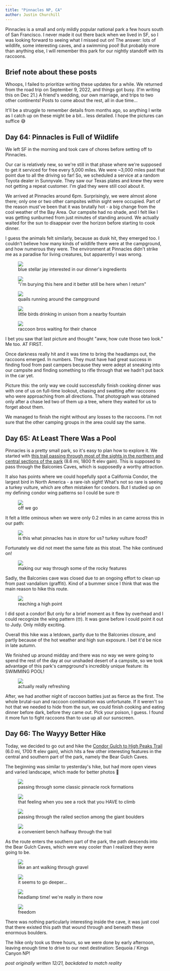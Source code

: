 ```yaml
---
title: "Pinnacles NP, CA"
author: Justin Churchill
---
```

Pinnacles is a small and only mildly popular national park a few hours south of San Francisco. I never made it out there back when we lived in SF, so I was looking forward to seeing what I missed out on! The answer: lots of wildlife, some interesting caves, and a swimming pool! But probably more than anything else, I will remember this park for our nightly standoff with its raccoons.

## Brief note about these posts

Whoops, I failed to prioritize writing these updates for a while. We returned from the road trip on September 9, 2022, and things got busy. (I'm writing this on Dec 21.) A friend's wedding, our own marriage, and trips to two other continents! Posts to come about the rest, all in due time...

It'll be a struggle to remember details from months ago, so anything I write as I catch up on these might be a bit... less detailed. I hope the pictures can suffice 😅

## Day 64: Pinnacles is Full of Wildlife
<!-- 8/23 -->

We left SF in the morning and took care of chores before setting off to Pinnacles.

Our car is relatively new, so we're still in that phase where we're supposed to get it serviced for free every 5,000 miles. We were ~3,000 miles past that point due to all the driving so far! So, we scheduled a service at a random Toyota dealer in Sunnyvale. They saw our Texas plates and knew they were not getting a repeat customer. I'm glad they were still cool about it.

We arrived at Pinnacles around 6pm. Surprisingly, we were almost alone there; only one or two other campsites within sight were occupied. Part of the reason must've been that it was brutally hot - a big change from the cool weather of the Bay Area. Our campsite had no shade, and I felt like I was getting sunburned from just minutes of standing around. We actually waited for the sun to disappear over the horizon before starting to cook dinner.

I guess the animals felt similarly, because as dusk hit, they emerged too. I couldn't believe how many kinds of wildlife there were at the campground, and how numerous they were. The environment at Pinnacles didn't strike me as a paradise for living creatures, but apparently I was wrong.

<!-- blue stellar jay on bench -->
<figure>
    <img src="https://lh3.googleusercontent.com/pw/AL9nZEVaudgmm3kpcGbw5PCYBWZGbKTJFUkM7nByaTxyKsSo3zF2xhSfQDD2_-qGM8P60OutmBJl88S-tssF5oBwXG0rzmT9EGa-so3-oU3tXe46ti59PSuJ_j46_HHA8PbM2WOWUzPd2KID4obDJDKAQf8w3w=w1900-h1424-no?authuser=0">
    <figcaption>blue stellar jay interested in our dinner's ingredients</figcaption>
</figure>

<!-- squirrel close-up with nut in hands -->
<figure>
    <img src="https://lh3.googleusercontent.com/pw/AL9nZEW9asY-H0BSMxZ8AuRfGVUlpfxzNfIxRMyqG2JuplfDAK-my1nSdL32h5N2Mj4yRQsOr_JOy_kql9S7ofoZlpHmebrpmJigaPBMBTHdPfTTgGhLixXCW0COj_obyFcKoHlkJ6Ayp6nNyaLdCsHKT64fjQ=w1900-h1424-no?authuser=0">
    <figcaption>"i'm burying this here and it better still be here when I return"</figcaption>
</figure>

<!-- two quails running around -->
<figure>
    <img src="https://lh3.googleusercontent.com/pw/AL9nZEVv0p7pML49XGsTDH0I1p8BO2RXBsux_NCut_VHa62810QJGrtZShNdZzSwl6RjkSOcPkPTiFKDQLp8KloCKmZ3IRQ_spVT5oqvMD2S_EVwughOc7gcxf6_uxzAWqMBFuWt0Nd6iLrgKme7OfCRARC4jg=w1900-h1424-no?authuser=0">
    <figcaption>quails running around the campground</figcaption>
</figure>

<!-- birds drinking water from a fountain -->
<figure>
    <img src="https://lh3.googleusercontent.com/pw/AL9nZEWAD2ZMbS-QJJ-MLf7tR6dcC99yTn2gQQp3shmljCvHUUkrnSObHyc2mPST8f8lc5VaKwoBxXBUdVsWOtbhj9ufRdxhMUWaK9i8SeCDJSmAHIXlj6G7vGxlqag13yNErCtjKNBDh3KZNkzSQdaERqN5MQ=w2080-h1424-no?authuser=0">
    <figcaption>little birds drinking in unison from a nearby fountain</figcaption>
</figure>

<!-- raccoons peering from the tree -->
<figure>
    <img src="https://lh3.googleusercontent.com/pw/AL9nZEU2M7PatdDGjBTaV7bxbfDmaUsYn5HuhbmLS1e4oc2nt6lLKcV8ai85kE2peMTYMTEX8NQ7hr4VMi8GpKRO2Qpa0EOymLHlqQ9bOAqWZEv3I-jM7Dk9shx_1UIcOc7b7RN0c0VD1Wm5NH9v1NVMwx6aww=w1068-h1424-no?authuser=0">
    <figcaption>raccoon bros waiting for their chance</figcaption>
</figure>

I bet you saw that last picture and thought "aww, how cute those two look." Me too. AT FIRST.

Once darkness really hit and it was time to bring the headlamps out, the raccoons emerged. In numbers. They must have had great success in finding food from past campers because they were adept at sneaking into our campsite and finding something to rifle through that we hadn't put back in the car yet.

Picture this: the only way we could successfully finish cooking dinner was with one of us on full-time lookout, chasing and swatting after raccoons who were approaching from all directions. That photograph was obtained only after a chase led two of them up a tree, where they waited for us to forget about them.

We managed to finish the night without any losses to the raccoons. I'm not sure that the other camping groups in the area could say the same.

## Day 65: At Least There Was a Pool
<!-- 8/24 -->

Pinnacles is a pretty small park, so it's easy to plan how to explore it. We started with [this trail passing through most of the sights in the northern and central sections of the park](https://www.alltrails.com/explore/trail/us/california/old-pinnacles-balconies-juniper-canyon-high-peaks-and-bench-loop) (8.6 mi, 1800 ft elev gain). This is supposed to pass through the Balconies Caves, which is supposedly a worthy attraction.

It also has points where we could hopefully spot a California Condor, the largest bird in North America - a rare-ish sight! What's not so rare is seeing a turkey vulture, which are often mistaken for condors. But I studied up on my defining condor wing patterns so I could be sure 🤓

<!-- judy on trail, beginning hike -->
<figure>
    <img src="https://lh3.googleusercontent.com/pw/AL9nZEUmGCNdZSKTGyf_pBIlerH5pbyMxrdWD-w_NH6aPC1mW77M6yTJR8ClZ3sggUFlN0FkwAoLd0v612Gw4oWmTnwcT-1OoWh9U1Tl6vVKTI9ECPdlRNubAr7dNtUv4h6d425ENlotgkcFm9Sx3QOIIoCwfw=w1900-h1424-no?authuser=0">
    <figcaption>off we go</figcaption>
</figure>

It felt a little ominous when we were only 0.2 miles in an came across this in our path:

<!-- stoat carcass -->
<figure>
    <img src="https://lh3.googleusercontent.com/pw/AL9nZEWcieGa54FxtGgyfxyEDhXCoIUZVmgDAkN_UGoKNEZ5MHzq7CiDNi4mke_s0zJUODHttjicuuL4MAr6-i5KYyzI6X-R1L2i5KAJKlWevBTHoG7OyY12FHFjQESsYFtB6ctuSkz48T4zS9eEN2njyG6SNA=w1068-h1424-no?authuser=0">
    <figcaption>is this what pinnacles has in store for us? turkey vulture food?</figcaption>
</figure>

Fortunately we did not meet the same fate as this stoat. The hike continued on!

<!-- on trail again, a bit higher up -->
<figure>
    <img src="https://lh3.googleusercontent.com/pw/AL9nZEUpOeoxrGedOVqPiGykF_cGGmC6tMosSB2KtrywDmJuDAZQ5rjwX8Qe7mfGFCH8kwyFOOpf1lD9hEzYMYEkuMvsZLqY_ZoudyiOLnv2bE5wPh-F4eNRZIcAF-ACmXnWqqMmBgFeBgkzltlEuFQT5cUmeA=w1900-h1424-no?authuser=0">
    <figcaption>making our way through some of the rocky features</figcaption>
</figure>

Sadly, the Balconies cave was closed due to an ongoing effort to clean up from past vandalism (graffiti). Kind of a bummer since I think that was the main reason to hike this route.

<!-- us at a high point -->
<figure>
    <img src="https://lh3.googleusercontent.com/pw/AL9nZEUL204S2QwsSiG0G_zcJDTaxduFDb396bEkRypsuQaLYVGCrGHMrus-pJfhIDsXcxJVwImygsGLsShOHJGZn6Ll-SpKjkw-ikzqW442yKsLn5oBkKwXVi2JdlWbyJ1Mv-OOeIz-yIpT467f_L6rNg3UgQ=w1896-h1424-no?authuser=0">
    <figcaption>reaching a high point</figcaption>
</figure>

I did spot a condor! But only for a brief moment as it flew by overhead and I could recognize the wing pattern (🤓). It was gone before I could point it out to Judy. Only mildly exciting.

Overall this hike was a letdown, partly due to the Balconies closure, and partly because of the hot weather and high sun exposure. I bet it'd be nice in late autumn.

We finished up around midday and there was no way we were going to spend the rest of the day at our unshaded desert of a campsite, so we took advantage of this park's campground's incredibly unique feature: its SWIMMING POOL!

<!-- me chillin by the pool -->
<figure>
    <img src="https://lh3.googleusercontent.com/pw/AL9nZEWfTnCZcJ1_Ez8Nv59dqg0l0awkxzv1_ci2N3Shzm-Qoz_7-REjAAnL-Bj5J4SFnpgXDVSRckv52lGQCvlHT4hiC681030R1gB3WxMoh36P3ClUjE8NMZcziWtx3dPvuwezCY9nFKBnhrEJOoXFzmuNXw=w1900-h1424-no?authuser=0">
    <figcaption>actually really refreshing</figcaption>
</figure>

After, we had another night of raccoon battles just as fierce as the first. The whole brutal-sun and raccoon combination was unfortunate. If it weren't so hot that we needed to hide from the sun, we could finish cooking and eating dinner before dark, before they came out. Pick your poison, I guess. I found it more fun to fight raccoons than to use up all our sunscreen.

## Day 66: The Wayyy Better Hike
<!-- 8/25 -->

Today, we decided to go out and hike the [Condor Gulch to High Peaks Trail](https://www.alltrails.com/explore/trail/us/california/high-peaks-condor-gulch-trail) (6.0 mi, 1700 ft elev gain), which hits a few other interesting features in the central and southern part of the park, namely the Bear Gulch Caves.

The beginning was similar to yesterday's hike, but had more open views and varied landscape, which made for better photos 🤳

<!-- judy at start of hike with classic pinnacles rocks behind -->
<figure>
    <img src="https://lh3.googleusercontent.com/pw/AL9nZEWQHxsvM9qMRp8COM3azRoTpTd4whaCdgmytwuqKW0_aKlKU7UkIkNCx4hiODaImabyuBGuxUCw7frtlJDdXLiO9qK7IDykkW6T35RO3ggS_7zK7fZ08RVNDA3Wj6t8p9mJXyLzlubRfOwlcUZDxQwh8A=w1900-h1424-no?authuser=0">
    <figcaption>passing through some classic pinnacle rock formations</figcaption>
</figure>

<!-- me coming down from a rock I climbed -->
<figure>
    <img src="https://lh3.googleusercontent.com/pw/AL9nZEU6IrX7-YbCvxeCsC3tD6DPHZAdA7ny3PQSx9iU4CeUhKpEsnIJnJuPXFTOkWtwp9X8l-v3R03e0V27wWT_PXb1bhf7zXJ6s_mc7x5z4jecQl0kynHQAcJ7OTuhFcX3i_P1NZRgPNzYmG1fAGMGmxEYQg=w1900-h1424-no?authuser=0">
    <figcaption>that feeling when you see a rock that you HAVE to climb</figcaption>
</figure>

<!-- judy at the top of a staircase on the trail -->
<figure>
    <img src="https://lh3.googleusercontent.com/pw/AL9nZEUXyvRHQJ4fqrtc_5lbe-LeyoIS2t3aoJYTfNArggUUq6B8vzLKpLUfLF1QmlkiJRuVvWm-xjWzfjj2cxFUO1hJdT9XFtvHcOHfo_lszg5u5P1HcRwJ8jytUjbvW_OT0ycMNT3UsftgaAV2876aNopCjg=w1068-h1424-no?authuser=0">
    <figcaption>passing through the railed section among the giant boulders</figcaption>
</figure>

<!-- me sitting on a bench at a viewpoint -->
<figure>
    <img src="https://lh3.googleusercontent.com/pw/AL9nZEUg-vihEEBIuWNGhLVNzdPkyw3pio4iuyv-FAIeveDaeqPBQd4QOFdw6lUqEXsBq-LztZ39XrxXcxD_6ZBTyY_aqe9HFYC8hZzq91WkgSmKtG-FTq5q0vJxSuVNnRkzsJeeqaKeIaZpt3k8G0xojl6ZOA=w1900-h1424-no?authuser=0">
    <figcaption>a convenient bench halfway through the trail</figcaption>
</figure>

As the route enters the southern part of the park, the path descends into the Bear Gulch Caves, which were way cooler than I realized they were going to be.

<!-- judy entering cave-like area formed from stacked large boulders -->
<figure>
    <img src="https://lh3.googleusercontent.com/pw/AL9nZEWUlmmBwWB7-myBQaScuvjX6ND1zLg-p_piqSHhiNBQiq4PPZq2wcI2TXzZBYBy1o8ASDcmZ-CXS20AIQRD0-QdYAW9N-v9Cth568GQ9bJza0X2_A2OVlEdNSH_R7uczEPCsxX5g-qfGoP-YUSFaMvBSw=w1068-h1424-no?authuser=0">
    <figcaption>like an ant walking through gravel</figcaption>
</figure>

<!-- me descending into narrow space between boulders -->
<figure>
    <img src="https://lh3.googleusercontent.com/pw/AL9nZEUPm6PdHmO3iMCftS_Z2XZOai3mxAuGXSMXeGd48yxt4RqZEMQq0l69JBFysGNbSpr7y0kRdBy1mSpXn5h3lGWUqlTm1vvxYRz1BYOze2XRY7YR964axNSBwl0Yg7JuS2LmH06j1WN-aID3JyNGnO51Pg=w1068-h1424-no?authuser=0">
    <figcaption>it seems to go deeper...</figcaption>
</figure>

<!-- judy in cave area with her headlamp shining -->
<figure>
    <img src="https://lh3.googleusercontent.com/pw/AL9nZEXYiV1_NViKMGNNMj9iZ-eSOlPBuFjnM3oJWLUCsrW3C_fif5BFnPSWBXQPozKuRLMR6w_vwaOlyVw5Fp7b5TXqATYCWDkgvuL_yUOiUZWkylvz41fFfZG2lIbYUaKLr8cA7tHBOn7GtYHTJkz3dITwFA=w1900-h1424-no?authuser=0">
    <figcaption>headlamp time! we're really in there now</figcaption>
</figure>

<!-- judy silhouette exiting cave -->
<figure>
    <img src="https://lh3.googleusercontent.com/pw/AL9nZEXJ2tdRbZMrzoO0XgAyxxLXz98Dx4zw78M4chCPPW1DssaAH5NmIl33CjcPsd2R_yUgcYNSEXQ9AR3upDVFMZvqj8l_TYiBz1awYjPtGuXfSGnFxli-eTM9B3kWcmR7KLIhSfo2_nsxF7EoVtJUTst5vA=w1068-h1424-no?authuser=0">
    <figcaption>freedom</figcaption>
</figure>

There was nothing particularly interesting inside the cave, it was just cool that there existed this path that wound through and beneath these enormous boulders.

The hike only took us three hours, so we were done by early afternoon, leaving enough time to drive to our next destination: Sequoia / Kings Canyon NP!

_post originally written 12/21, backdated to match reality_
